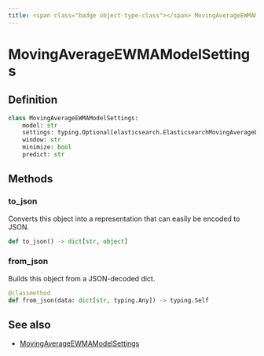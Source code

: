 ```yaml
---
title: <span class="badge object-type-class"></span> MovingAverageEWMAModelSettings
---
```

# <span class="badge object-type-class"></span> MovingAverageEWMAModelSettings

## Definition

```python
class MovingAverageEWMAModelSettings:
    model: str
    settings: typing.Optional[elasticsearch.ElasticsearchMovingAverageEWMAModelSettingsSettings]
    window: str
    minimize: bool
    predict: str
```
## Methods

### <span class="badge object-method"></span> to_json

Converts this object into a representation that can easily be encoded to JSON.

```python
def to_json() -> dict[str, object]
```

### <span class="badge object-method"></span> from_json

Builds this object from a JSON-decoded dict.

```python
@classmethod
def from_json(data: dict[str, typing.Any]) -> typing.Self
```

## See also

 * <span class="badge builder"></span> [MovingAverageEWMAModelSettings](./builder-MovingAverageEWMAModelSettings.md)
